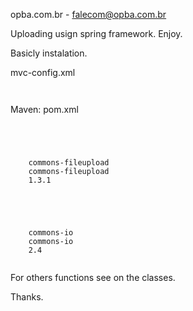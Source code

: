 opba.com.br - falecom@opba.com.br

Uploading usign spring framework. Enjoy.

Basicly instalation.

mvc-config.xml
<code>
<bean id="multipartResolver" class="org.springframework.web.multipart.commons.CommonsMultipartResolver">
	<property name="maxUploadSize" value="100000" />
</bean>
</code>

Maven: pom.xml
<code>
<!-- Apache Commons FileUpload -->
<dependency>
	<groupId>commons-fileupload</groupId>
	<artifactId>commons-fileupload</artifactId>
	<version>1.3.1</version>
</dependency>

<!-- Apache Commons IO -->
<dependency>
	<groupId>commons-io</groupId>
	<artifactId>commons-io</artifactId>
	<version>2.4</version>
</dependency>
</code>

For others functions see on the classes.

Thanks.